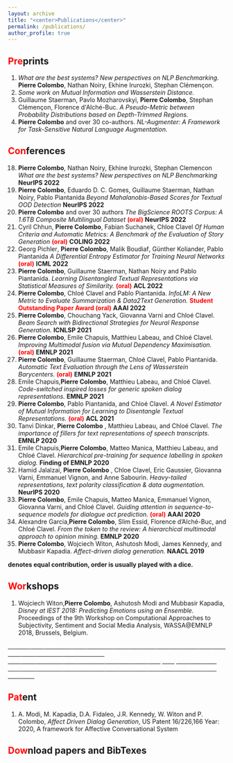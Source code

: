 ```yaml
---
layout: archive
title: "<center>Publications</center>"
permalink: /publications/
author_profile: true
---
```


<span style="color:red">Pre</span>prints
---
1. *What are the best systems? New perspectives on NLP Benchmarking.*  **Pierre Colombo**, Nathan Noiry, Ekhine Irurozki, Stephan Clémençon.
2. *Some work on Mutual Information and Wasserstein Distance.*
3. Guillaume Staerman, Pavlo Mozharovskyi, **Pierre Colombo**, Stephan Clémençon, Florence d'Alché-Buc. *A Pseudo-Metric between Probability Distributions based on Depth-Trimmed Regions.*
4. **Pierre Colombo** and over 30 co-authors. *NL-Augmenter: A Framework for Task-Sensitive Natural Language Augmentation.*



<span style="color:red">Con</span>ferences
---

18. **Pierre Colombo**, Nathan Noiry, Ekhine Irurozki, Stephan Clemencon *What are the best systems? New perspectives on NLP Benchmarking* <span style="color:red"></span> **NeurIPS 2022**
17. **Pierre Colombo**, Eduardo D. C. Gomes, Guillaume Staerman, Nathan Noiry, Pablo Piantanida *Beyond Mahalanobis-Based Scores for Textual OOD Detection* <span style="color:red"></span> **NeurIPS 2022**
16.  **Pierre Colombo** and over 30 authors *The BigScience ROOTS Corpus: A 1.6TB Composite Multilingual Dataset* <span style="color:red">**(oral)**</span> **NeurIPS 2022**
15. Cyril Chhun, **Pierre Colombo**, Fabian Suchanek, Chloe Clavel *Of Human Criteria and Automatic Metrics: A Benchmark of the Evaluation of Story Generation* <span style="color:red">**(oral)**</span> **COLING 2022**
14. Georg Pichler<sup><i class="fas fa-star"></i></sup>, **Pierre Colombo**<sup><i class="fas fa-star"></i></sup>, Malik Boudiaf<sup><i class="fas fa-star"></i></sup>, Günther Koliander, Pablo Piantanida *A Differential Entropy Estimator for Training Neural Networks* <span style="color:red">**(oral)**</span> **ICML 2022**
13. **Pierre Colombo**, Guillaume Staerman, Nathan Noiry and Pablo Piantanida. *Learning Disentangled Textual Representations via Statistical Measures of Similarity.* <span style="color:red">**(oral)**</span> **ACL 2022** 
12. **Pierre Colombo**, Chloé Clavel and Pablo Piantanida. *InfoLM: A New Metric to Evaluate Summarization & Data2Text Generation.* <span style="color:red">**Student Outstanding Paper Award (oral)**  </span> **AAAI 2022**
11. **Pierre Colombo**, Chouchang Yack, Giovanna Varni and Chloé Clavel. *Beam Search with Bidirectional Strategies for Neural Response Generation.* **ICNLSP 2021** 
10. **Pierre Colombo**, Emile Chapuis, Matthieu Labeau, and Chloé Clavel. *Improving Multimodal fusion via Mutual Dependency Maximisation.* <span style="color:red">**(oral)**</span> **EMNLP 2021** 
9. **Pierre Colombo**, Guillaume Staerman, Chloé Clavel, Pablo Piantanida. *Automatic Text Evaluation through the Lens of Wasserstein Barycenters.* <span style="color:red">**(oral)**</span> **EMNLP 2021** 
8. Emile Chapuis<sup><i class="fas fa-star"></i></sup>,**Pierre Colombo**<sup><i class="fas fa-star"></i></sup>, Matthieu Labeau, and Chloé Clavel. *Code-switched inspired losses for generic spoken dialog representations.* **EMNLP 2021** 
7. **Pierre Colombo**, Pablo Piantanida, and Chloé Clavel. *A Novel Estimator of Mutual Information for Learning to Disentangle Textual Representations.* <span style="color:red">**(oral)**</span>  **ACL 2021**
6. Tanvi Dinkar<sup><i class="fas fa-star"></i></sup>, **Pierre Colombo** <sup><i class="fas fa-star"></i></sup>, Matthieu Labeau, and Chloé Clavel. *The importance of fillers for text representations of speech transcripts.* **EMNLP 2020** 
5. Emile Chapuis<sup><i class="fas fa-star"></i></sup>,**Pierre Colombo**<sup><i class="fas fa-star"></i></sup>, Matteo Manica, Matthieu Labeau, and Chloé Clavel. *Hierarchical pre-training for sequence labelling in spoken dialog.* **Finding of EMNLP 2020** 
4. Hamid Jalalzai<sup><i class="fas fa-star"></i></sup>, **Pierre Colombo** <sup><i class="fas fa-star"></i></sup>, Chloe Clavel, Eric Gaussier, Giovanna Varni, Emmanuel Vignon, and Anne Sabourin. *Heavy-tailed representations, text polarity classification & data augmentation.* **NeurIPS 2020** 
3. **Pierre Colombo**<sup><i class="fas fa-star"></i></sup>, Emile Chapuis<sup><i class="fas fa-star"></i></sup>, Matteo Manica, Emmanuel Vignon, Giovanna Varni, and Chloé Clavel. *Guiding attention in sequence-to-sequence models for dialogue act prediction.* <span style="color:red"> **(oral)** </span> **AAAI 2020**
2. Alexandre Garcia<sup><i class="fas fa-star"></i></sup>,**Pierre Colombo**<sup><i class="fas fa-star"></i></sup>, Slim Essid, Florence d’Alché-Buc, and Chloé Clavel. *From the token to the review: A hierarchical multimodal approach to opinion mining.* **EMNLP 2020** 
1. **Pierre Colombo**<sup><i class="fas fa-star"></i></sup>, Wojciech Witon<sup><i class="fas fa-star"></i></sup>, Ashutosh Modi, James Kennedy, and Mubbasir Kapadia. *Affect-driven dialog generation.* **NAACL 2019** 

**<sup><i class="fas fa-star"></i></sup> denotes equal contribution, order is usually played with a dice.**


<span style="color:red">Wor</span>kshops
---
1. Wojciech Witon<sup><i class="fas fa-star"></i></sup>,**Pierre Colombo**<sup><i class="fas fa-star"></i></sup>, Ashutosh Modi and Mubbasir Kapadia, *Disney at IEST 2018: Predicting Emotions using an Ensemble.* Proceedings of the 9th Workshop on Computational Approaches to Subjectivity, Sentiment and Social Media Analysis, WASSA@EMNLP 2018, Brussels, Belgium.



 <a href="https://nlpclasses.github.io/" > <span style="color:white"> coucou</span> </a>
     <a href="https://openreview.net/forum?id=MiIceDjONq" >  <span style="color:white">blue</span> </a> 
    <a href="https://openreview.net/forum?id=5PZvRVh-JSG" >  <span style="color:white">blue</span> </a> 
    <a href="https://openreview.net/forum?id=ApZnGT5QCjL" >  <span style="color:white">blue</span>  </a> 
    <a href="https://openreview.net/forum?id=Nbaf-YCVRea" >  <span style="color:white">blue</span> </a> 
    <a href="https://openreview.net/forum?id=MC7dF3PDxtE" >   <span style="color:white">blue</span> </a>
    <a href="https://openreview.net/forum?id=C20IFoMDXwg" >   <span style="color:white">blue</span> </a>
    <a href="https://openreview.net/forum?id=Et8MZ0_e4i" >   <span style="color:white">blue</span> </a>
    <a href="https://openreview.net/forum?id=ScnDtVb-4V3" >  <span style="color:white">blue</span> </a> 
    <a href="https://openreview.net/forum?id=R78Y8OOZYrd" > <span style="color:white">blue</span>  </a> 
    <a href="https://openreview.net/forum?id=dQgzBBpNvS" >  <span style="color:white">blue</span> </a> 
    <a href="https://openreview.net/forum?id=sT5oGA8ZcIn" > <span style="color:white">blue</span>  </a> 
    <a href="https://openreview.net/forum?id=dcEkIq7LFrn" > <span style="color:white">blue</span> </a> 
    <a href="https://openreview.net/forum?id=_mPIgazCGkQ" > <span style="color:white">blue</span>  </a> 
    <a href="https://openreview.net/forum?id=2emn7RKp-Xe" > <span style="color:white">blue</span> </a>
    <a href="https://openreview.net/forum?id=803CoFeh48k" >  <span style="color:white">blue</span>  </a>
    <a href="https://openreview.net/forum?id=LGvleMyjWIq" >  <span style="color:white">blue</span>  </a>
    <a href="https://openreview.net/forum?id=QZ9p3ZMYXFe" > <span style="color:white">blue</span> </a> 
    <a href="https://openreview.net/forum?id=EWOQHpN_CBe" > <span style="color:white">blue</span> </a> 
    <a href="https://openreview.net/forum?id=RsHEd8AsXmQ" > <span style="color:white">blue</span>  </a> 
    <a href="https://openreview.net/forum?id=KdCxhnPxmm" > <span style="color:white">blue</span> </a> 
    <a href="https://openreview.net/forum?id=5-XDgdsmJX">  <span style="color:white">blue</span> </a>  
    <a href="https://openreview.net/forum?id=iNFq-zDft6">  <span style="color:white">blue</span> </a>
 <a href="https://openreview.net/forum?id=wWUtjx59Wx">  <span style="color:white">blue</span> </a>
  <a href="https://openreview.net/forum?id=F1dor37n9KY">  <span style="color:white">blue</span> </a>
  <a href="https://openreview.net/forum?id=xw3jLmfMKhC">  <span style="color:white">blue</span>  </a>
  <a href="https://openreview.net/forum?id=lpl_kK_allL"> <span style="color:white">blue</span> </a>
  <a href="https://openreview.net/forum?id=FhNHCu_p3s3">  <span style="color:white">blue</span>  </a>
  <a href="https://openreview.net/forum?id=b-2xX-oOmUn"> <span style="color:white">blue</span> </a> 
  <a href="https://openreview.net/pdf?id=TgYqXWhqGDE">  <span style="color:white">blue</span> </a>
<a href="https://openreview.net/forum?id=QkDCcEllNdz">  <span style="color:white">blue</span>  </a>
<a href="https://openreview.net/forum?id=Pn6-DoAo3zw">  <span style="color:white">blue</span> </a>
<a href="https://openreview.net/forum?id=GVofcQ5Obx">  <span style="color:white">blue</span></a>
   <a href="https://openreview.net/forum?id=81F8TAKkWZ">  <span style="color:white">blue</span></a>
   <a href="https://openreview.net/forum?id=tTBHTi_tU8g"> <span style="color:white">blue</span> </a>
<a href="https://openreview.net/forum?id=ED1E3y50an">  <span style="color:white">blue</span> </a>
<a href="https://openreview.net/forum?id=DywS_gtD-PF"> <span style="color:white">blue</span>  </a>
<a href="https://openreview.net/forum?id=bwY_TVsUCr">  <span style="color:white">blue</span>  </a>
   <a href="https://openreview.net/forum?id=BV9vNEFpcZ">  <span style="color:white">blue</span>  </a>
   <a href="https://openreview.net/forum?id=NDPcGKrWJS8"> <span style="color:white">blue</span> </a>
<a href="https://openreview.net/pdf?id=jjRQfvptIg5">  <span style="color:white">blue</span> </a>
   <a href="https://openreview.net/forum?id=w09GW-2cnCP">  <span style="color:white">blue</span> </a>
   <a href="https://openreview.net/forum?id=83qLloxYNkx">  <span style="color:white">blue</span> </a>
   <a href="https://openreview.net/forum?id=ZU-zIhN1t-9">  <span style="color:white">blue</span> </a>
   <a href="https://openreview.net/forum?id=i952Qg3T0oE">  <span style="color:white">blue</span> </a>
   <a href="https://openreview.net/forum?id=eycU4u-y3Vt"> <span style="color:white">blue</span> </a>
<a href="https://openreview.net/forum?id=ECVkYbs-Nl">  <span style="color:white">blue</span> </a>
   <a href="https://openreview.net/forum?id=DnSzZDpahny">  <span style="color:white">blue</span> </a>
   <a href="https://openreview.net/forum?id=lgujaJECfP1">  <span style="color:white">blue</span> </a>
   <a href="https://openreview.net/forum?id=qCx3yagIav-">  <span style="color:white">blue</span>  </a>
   <a href="https://openreview.net/forum?id=INp6sF8s3UE"> <span style="color:white">blue</span>  </a>
<a href="https://openreview.net/forum?id=lSgh1cRVNv"> <span style="color:white">blue</span> </a>
 <a href="https://openreview.net/forum?id=Wt08R4-XG6"> <span style="color:white">blue</span> </a>
<a href="https://openreview.net/forum?id=-kfBj5YuB9r"> <span style="color:white">blue</span> </a> 


<span style="color:red">Pat</span>ent
---
1.  A. Modi, M. Kapadia, D.A. Fidaleo, J.R. Kennedy, W. Witon and P. Colombo, *Affect Driven Dialog Generation*, US Patent 16/226,166
Year: 2020, A framework for Affective Conversational System


<span style="color:red">Dow</span>nload papers and BibTexes
---
<script src="https://bibbase.org/show?bib=https://dblp.org/pid/229/3167.bib&jsonp=1"></script>


